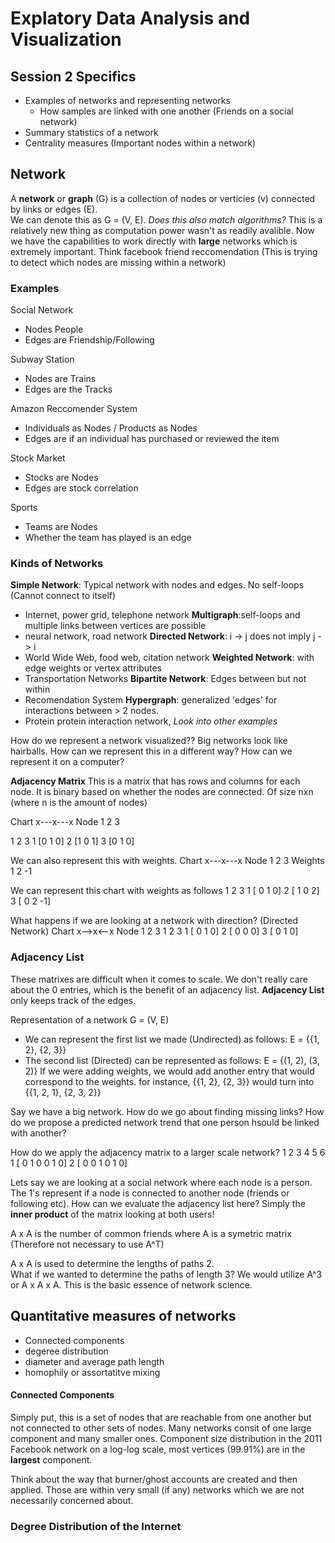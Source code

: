 # Explatory Data Analysis and Visualization

## Session 2 Specifics
- Examples of networks and representing networks
  - How samples are linked with one another (Friends on a social network)
- Summary statistics of a network
- Centrality measures (Important nodes within a network)

## Network
A **network** or **graph** (G) is a collection of nodes or verticies (v) connected by links or edges (E).  
We can denote this as G = (V, E). 
_Does this also match algorithms?_
This is a relatively new thing as computation power wasn't as readily avalible.  Now we have the capabilities to work directly with **large** networks which is extremely important.
Think facebook friend reccomendation (This is trying to detect which nodes are missing within a network)

### Examples
Social Network
- Nodes People
- Edges are Friendship/Following

Subway Station
- Nodes are Trains
- Edges are the Tracks

Amazon Reccomender System
- Individuals as Nodes / Products as Nodes
- Edges are if an individual has purchased or reviewed the item

Stock Market
- Stocks are Nodes
- Edges are stock correlation

Sports
- Teams are Nodes
- Whether the team has played is an edge

### Kinds of Networks
**Simple Network**: Typical network with nodes and edges. No self-loops (Cannot connect to itself)
- Internet, power grid, telephone network
**Multigraph**:self-loops and multiple links between vertices are possible
- neural network, road network
**Directed Network**: i -> j does not imply j -> i
- World Wide Web, food web, citation network
**Weighted Network**: with edge weights or vertex attributes
- Transportation Networks
**Bipartite Network**: Edges between but not within
- Recomendation System
**Hypergraph**: generalized 'edges' for interactions between > 2 nodes.
- Protein protein interaction network, _Look into other examples_

How do we represent a network visualized??
Big networks look like hairballs.
How can we represent this in a different way? 
How can we represent it on a computer?

**Adjacency Matrix**
This is a matrix that has rows and columns for each node.  It is binary based on whether the nodes are connected.
Of size nxn (where n is the amount of nodes)

Chart   x---x---x
Node    1   2   3

   1 2 3
1 [0 1 0]
2 [1 0 1]
3 [0 1 0]

We can also represent this with weights. 
Chart   x---x---x
Node    1   2   3
Weights 1   2  -1

We can represent this chart with weights as follows
    1  2  3
1 [ 0  1  0]
2 [ 1  0  2]
3 [ 0  2 -1]

What happens if we are looking at a network with direction? (Directed Network)
Chart   x-->x<--x
Node    1   2   3
    1  2  3
1 [ 0  1  0]
2 [ 0  0  0]
3 [ 0  1  0]

### Adjacency List
These matrixes are difficult when it comes to scale.  We don't really care about the 0 entries, which is the benefit of an adjacency list.
**Adjacency List** only keeps track of the edges.

Representation of a network G = (V, E)
- We can represent the first list we made (Undirected) as follows:
E = {{1, 2}, {2, 3}}
- The second list (Directed) can be represented as follows:
E = {(1, 2), (3, 2)}
If we were adding weights, we would add another entry that would correspond to the weights.
for instance, {{1, 2}, {2, 3}} would turn into {{1, 2, 1}, {2, 3, 2}}

Say we have a big network.  How do we go about finding missing links? How do we propose a predicted network trend that one person hsould be linked with another? 

How do we apply the adjacency matrix to a larger scale network? 
    1  2  3  4  5  6
1 [ 0  1  0  0  1  0]
2 [ 0  0  1  0  1  0]

Lets say we are looking at a social network where each node is a person.  The 1's represent if a node is connected to another node (friends or following etc).
How can we evaluate the adjacency list here? Simply the **inner product** of the matrix looking at both users! 

A x A is the number of common friends
where A is a symetric matrix (Therefore not necessary to use A^T)

A x A is used to determine the lengths of paths 2.  
What if we wanted to determine the paths of length 3? We would utilize A^3 or A x A x A. 
This is the basic essence of network science.  

## Quantitative measures of networks
- Connected components
- degeree distribution
- diameter and average path length
- homophily or assortatitve mixing

#### Connected Components
Simply put, this is a set of nodes that are reachable from one another but not connected to other sets of nodes. 
Many networks consit of one large component and many smaller ones. 
Component size distribution in the 2011 Facebook network on a log-log scale, most vertices (99.91%) are in the **largest** component.  

Think about the way that burner/ghost accounts are created and then applied.  Those are within very small (if any) networks which we are not necessarily concerned about.  

### Degree Distribution of the Internet



